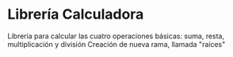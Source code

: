# Librería Calculadora
Librería para calcular las cuatro operaciones básicas: suma, resta, multiplicación y división
Creación de nueva rama, llamada "raíces"